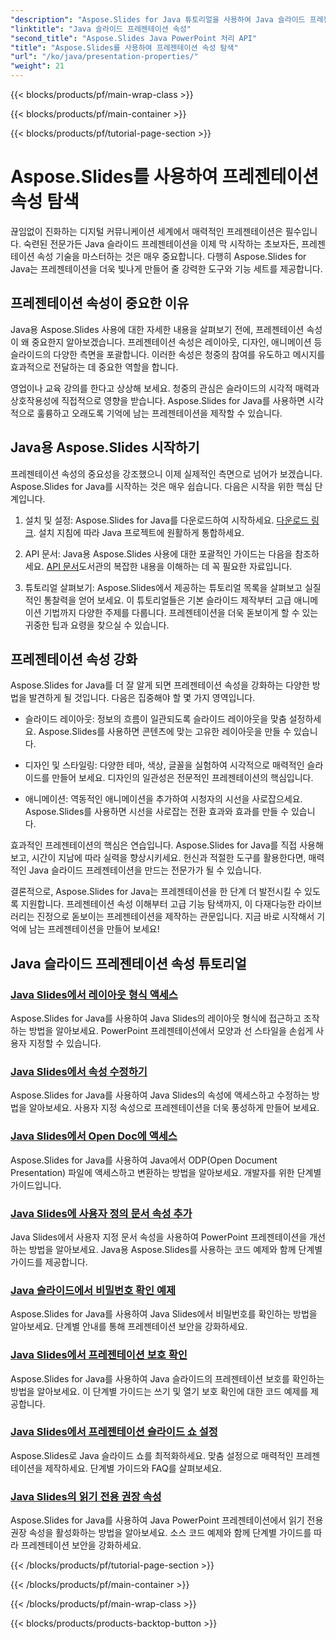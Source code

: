 ```yaml
---
"description": "Aspose.Slides for Java 튜토리얼을 사용하여 Java 슬라이드 프레젠테이션 속성을 향상시키는 방법을 알아보세요. 역동적인 프레젠테이션을 위한 유용한 팁과 요령도 알아보세요."
"linktitle": "Java 슬라이드 프레젠테이션 속성"
"second_title": "Aspose.Slides Java PowerPoint 처리 API"
"title": "Aspose.Slides를 사용하여 프레젠테이션 속성 탐색"
"url": "/ko/java/presentation-properties/"
"weight": 21
---
```


{{< blocks/products/pf/main-wrap-class >}}

{{< blocks/products/pf/main-container >}}

{{< blocks/products/pf/tutorial-page-section >}}

# Aspose.Slides를 사용하여 프레젠테이션 속성 탐색


끊임없이 진화하는 디지털 커뮤니케이션 세계에서 매력적인 프레젠테이션은 필수입니다. 숙련된 전문가든 Java 슬라이드 프레젠테이션을 이제 막 시작하는 초보자든, 프레젠테이션 속성 기술을 마스터하는 것은 매우 중요합니다. 다행히 Aspose.Slides for Java는 프레젠테이션을 더욱 빛나게 만들어 줄 강력한 도구와 기능 세트를 제공합니다.

## 프레젠테이션 속성이 중요한 이유

Java용 Aspose.Slides 사용에 대한 자세한 내용을 살펴보기 전에, 프레젠테이션 속성이 왜 중요한지 알아보겠습니다. 프레젠테이션 속성은 레이아웃, 디자인, 애니메이션 등 슬라이드의 다양한 측면을 포괄합니다. 이러한 속성은 청중의 참여를 유도하고 메시지를 효과적으로 전달하는 데 중요한 역할을 합니다.

영업이나 교육 강의를 한다고 상상해 보세요. 청중의 관심은 슬라이드의 시각적 매력과 상호작용성에 직접적으로 영향을 받습니다. Aspose.Slides for Java를 사용하면 시각적으로 훌륭하고 오래도록 기억에 남는 프레젠테이션을 제작할 수 있습니다.

## Java용 Aspose.Slides 시작하기

프레젠테이션 속성의 중요성을 강조했으니 이제 실제적인 측면으로 넘어가 보겠습니다. Aspose.Slides for Java를 시작하는 것은 매우 쉽습니다. 다음은 시작을 위한 핵심 단계입니다.

1. 설치 및 설정: Aspose.Slides for Java를 다운로드하여 시작하세요. [다운로드 링크](https://releases.aspose.com/slides/java/). 설치 지침에 따라 Java 프로젝트에 원활하게 통합하세요.

2. API 문서: Java용 Aspose.Slides 사용에 대한 포괄적인 가이드는 다음을 참조하세요. [API 문서](https://reference.aspose.com/slides/java/)도서관의 복잡한 내용을 이해하는 데 꼭 필요한 자료입니다.

3. 튜토리얼 살펴보기: Aspose.Slides에서 제공하는 튜토리얼 목록을 살펴보고 실질적인 통찰력을 얻어 보세요. 이 튜토리얼들은 기본 슬라이드 제작부터 고급 애니메이션 기법까지 다양한 주제를 다룹니다. 프레젠테이션을 더욱 돋보이게 할 수 있는 귀중한 팁과 요령을 찾으실 수 있습니다.

## 프레젠테이션 속성 강화

Aspose.Slides for Java를 더 잘 알게 되면 프레젠테이션 속성을 강화하는 다양한 방법을 발견하게 될 것입니다. 다음은 집중해야 할 몇 가지 영역입니다.

- 슬라이드 레이아웃: 정보의 흐름이 일관되도록 슬라이드 레이아웃을 맞춤 설정하세요. Aspose.Slides를 사용하면 콘텐츠에 맞는 고유한 레이아웃을 만들 수 있습니다.

- 디자인 및 스타일링: 다양한 테마, 색상, 글꼴을 실험하여 시각적으로 매력적인 슬라이드를 만들어 보세요. 디자인의 일관성은 전문적인 프레젠테이션의 핵심입니다.

- 애니메이션: 역동적인 애니메이션을 추가하여 시청자의 시선을 사로잡으세요. Aspose.Slides를 사용하면 시선을 사로잡는 전환 효과와 효과를 만들 수 있습니다.

효과적인 프레젠테이션의 핵심은 연습입니다. Aspose.Slides for Java를 직접 사용해 보고, 시간이 지남에 따라 실력을 향상시키세요. 헌신과 적절한 도구를 활용한다면, 매력적인 Java 슬라이드 프레젠테이션을 만드는 전문가가 될 수 있습니다.

결론적으로, Aspose.Slides for Java는 프레젠테이션을 한 단계 더 발전시킬 수 있도록 지원합니다. 프레젠테이션 속성 이해부터 고급 기능 탐색까지, 이 다재다능한 라이브러리는 진정으로 돋보이는 프레젠테이션을 제작하는 관문입니다. 지금 바로 시작해서 기억에 남는 프레젠테이션을 만들어 보세요!

## Java 슬라이드 프레젠테이션 속성 튜토리얼
### [Java Slides에서 레이아웃 형식 액세스](./access-layout-formats-in-java-slides/)
Aspose.Slides for Java를 사용하여 Java Slides의 레이아웃 형식에 접근하고 조작하는 방법을 알아보세요. PowerPoint 프레젠테이션에서 모양과 선 스타일을 손쉽게 사용자 지정할 수 있습니다.
### [Java Slides에서 속성 수정하기](./access-modifying-properties-in-java-slides/)
Aspose.Slides for Java를 사용하여 Java Slides의 속성에 액세스하고 수정하는 방법을 알아보세요. 사용자 지정 속성으로 프레젠테이션을 더욱 풍성하게 만들어 보세요.
### [Java Slides에서 Open Doc에 액세스](./access-open-doc-in-java-slides/)
Aspose.Slides for Java를 사용하여 Java에서 ODP(Open Document Presentation) 파일에 액세스하고 변환하는 방법을 알아보세요. 개발자를 위한 단계별 가이드입니다.
### [Java Slides에 사용자 정의 문서 속성 추가](./add-custom-document-properties-in-java-slides/)
Java Slides에서 사용자 지정 문서 속성을 사용하여 PowerPoint 프레젠테이션을 개선하는 방법을 알아보세요. Java용 Aspose.Slides를 사용하는 코드 예제와 함께 단계별 가이드를 제공합니다.
### [Java 슬라이드에서 비밀번호 확인 예제](./check-password-example-in-java-slides/)
Aspose.Slides for Java를 사용하여 Java Slides에서 비밀번호를 확인하는 방법을 알아보세요. 단계별 안내를 통해 프레젠테이션 보안을 강화하세요.
### [Java Slides에서 프레젠테이션 보호 확인](./check-presentation-protection-in-java-slides/)
Aspose.Slides for Java를 사용하여 Java 슬라이드의 프레젠테이션 보호를 확인하는 방법을 알아보세요. 이 단계별 가이드는 쓰기 및 열기 보호 확인에 대한 코드 예제를 제공합니다.
### [Java Slides에서 프레젠테이션 슬라이드 쇼 설정](./presentation-slide-show-setup-in-java-slides/)
Aspose.Slides로 Java 슬라이드 쇼를 최적화하세요. 맞춤 설정으로 매력적인 프레젠테이션을 제작하세요. 단계별 가이드와 FAQ를 살펴보세요.
### [Java Slides의 읽기 전용 권장 속성](./read-only-recommended-properties-in-java-slides/)
Aspose.Slides for Java를 사용하여 Java PowerPoint 프레젠테이션에서 읽기 전용 권장 속성을 활성화하는 방법을 알아보세요. 소스 코드 예제와 함께 단계별 가이드를 따라 프레젠테이션 보안을 강화하세요.

{{< /blocks/products/pf/tutorial-page-section >}}

{{< /blocks/products/pf/main-container >}}

{{< /blocks/products/pf/main-wrap-class >}}

{{< blocks/products/products-backtop-button >}}